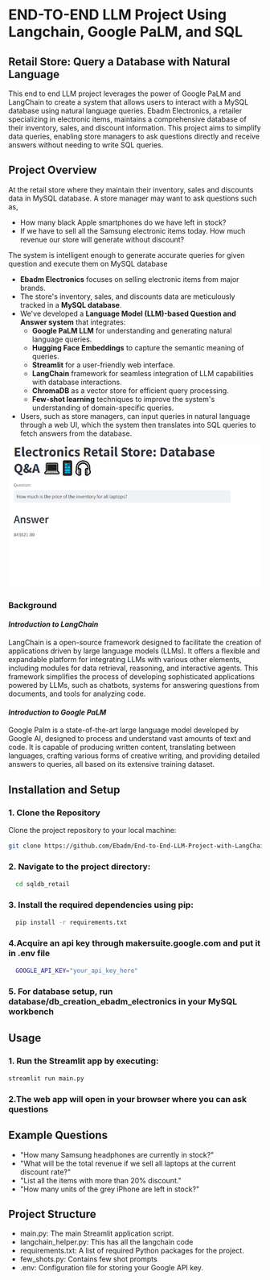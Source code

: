 
# **END-TO-END LLM Project Using Langchain, Google PaLM, and SQL**
## Retail Store: Query a Database with Natural Language

This end to end LLM project leverages the power of Google PaLM and LangChain to create a system that allows users to interact with a MySQL database using natural language queries. Ebadm Electronics, a retailer specializing in electronic items, maintains a comprehensive database of their inventory, sales, and discount information. This project aims to simplify data queries, enabling store managers to ask questions directly and receive answers without needing to write SQL queries.

## Project Overview

At the retail store where they maintain their inventory, sales and discounts data in MySQL database. A store manager may want to ask questions such as,
- How many black Apple smartphones do we have left in stock?
- If we have to sell all the Samsung electronic items today. How much revenue our store will generate without discount?

The system is intelligent enough to generate accurate queries for given question and execute them on MySQL database


- **Ebadm Electronics** focuses on selling electronic items from major brands.
- The store's inventory, sales, and discounts data are meticulously tracked in a **MySQL database**.
- We've developed a **Language Model (LLM)-based Question and Answer system** that integrates:
  - **Google PaLM LLM** for understanding and generating natural language queries.
  - **Hugging Face Embeddings** to capture the semantic meaning of queries.
  - **Streamlit** for a user-friendly web interface.
  - **LangChain** framework for seamless integration of LLM capabilities with database interactions.
  - **ChromaDB** as a vector store for efficient query processing.
  - **Few-shot learning** techniques to improve the system's understanding of domain-specific queries.
- Users, such as store managers, can input queries in natural language through a web UI, which the system then translates into SQL queries to fetch answers from the database.

![](store_qa.png)

### **Background**

#### *Introduction to LangChain*

LangChain is a open-source framework designed to facilitate the creation of applications driven by large language models (LLMs). It offers a flexible and expandable platform for integrating LLMs with various other elements, including modules for data retrieval, reasoning, and interactive agents. This framework simplifies the process of developing sophisticated applications powered by LLMs, such as chatbots, systems for answering questions from documents, and tools for analyzing code.

#### *Introduction to Google PaLM*

Google Palm is a state-of-the-art large language model developed by Google AI, designed to process and understand vast amounts of text and code. It is capable of producing written content, translating between languages, crafting various forms of creative writing, and providing detailed answers to queries, all based on its extensive training dataset.


## Installation and Setup

### 1. Clone the Repository

Clone the project repository to your local machine:

```bash
git clone https://github.com/Ebadm/End-to-End-LLM-Project-with-LangChain-SQL.git
```

### 2. Navigate to the project directory:

```bash
  cd sqldb_retail
```

### 3. Install the required dependencies using pip:

```bash
  pip install -r requirements.txt
```

### 4.Acquire an api key through makersuite.google.com and put it in .env file

```bash
  GOOGLE_API_KEY="your_api_key_here"
```

### 5. For database setup, run database/db_creation_ebadm_electronics in your MySQL workbench

## Usage

###  1. Run the Streamlit app by executing:
```bash
streamlit run main.py

```

###  2.The web app will open in your browser where you can ask questions

## Example Questions
- "How many Samsung headphones are currently in stock?" <br>
- "What will be the total revenue if we sell all laptops at the current discount rate?" <br>
- "List all the items with more than 20% discount." <br>
- "How many units of the grey iPhone are left in stock?" <br>

## Project Structure
- main.py: The main Streamlit application script.
- langchain_helper.py: This has all the langchain code
- requirements.txt: A list of required Python packages for the project.
- few_shots.py: Contains few shot prompts
- .env: Configuration file for storing your Google API key.
